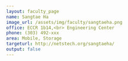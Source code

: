 ```yaml
---
layout: faculty_page
name: Sangtae Ha
image_url: /assets/img/faculty/sangtaeha.png
office: ECCR 1b14,<br> Engineering Center
phone: (303) 492-xxx
area: Mobile, Storage
targeturl: http://netstech.org/sangtaeha/
output: false
---
```

